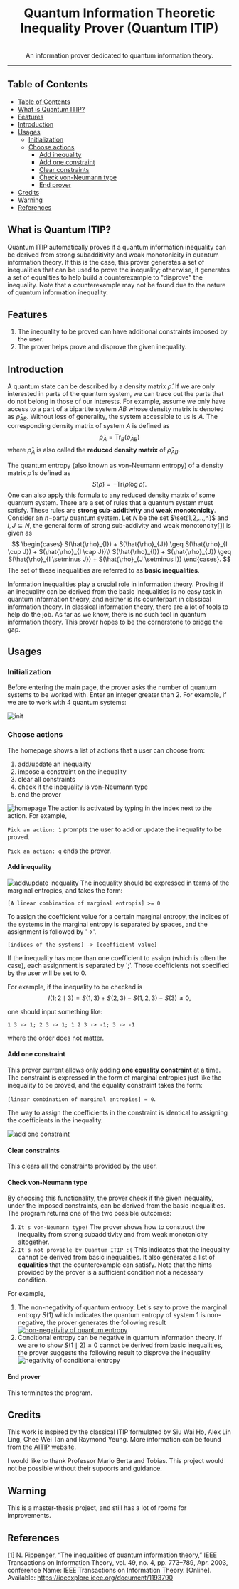 <div align="center"> 
    <center><h1>Quantum Information Theoretic Inequality Prover (Quantum ITIP)</h1></center> 
    </div>
     <br/> 
<div align="center">
An information prover dedicated to quantum information theory.
</div>

---

## Table of Contents
- [Table of Contents](#table-of-contents)
- [What is Quantum ITIP?](#what-is-quantum-itip)
- [Features](#features)
- [Introduction](#introduction)
- [Usages](#usages)
  - [Initialization](#initialization)
  - [Choose actions](#choose-actions)
    - [Add inequality](#add-inequality)
    - [Add one constraint](#add-one-constraint)
    - [Clear constraints](#clear-constraints)
    - [Check von-Neumann type](#check-von-neumann-type)
    - [End prover](#end-prover)
- [Credits](#credits)
- [Warning](#warning)
- [References](#references)

## What is Quantum ITIP?
Quantum ITIP automatically proves if a quantum information inequality can be derived from strong subadditivity and weak monotonicity in quantum information theory. If this is the case, this prover generates a set of inequalities that can be used to prove the inequality; otherwise, it generates a set of equalities to help build a counterexample to "disprove" the inequality. Note that a counterexample may not be found due to the nature of quantum information inequality.

## Features
1. The inequality to be proved can have additional constraints imposed by the user.
2. The prover helps prove and disprove the given inequality.

## Introduction
A quantum state can be described by a density matrix $\hat{\rho}$. If we are only interested in parts of the quantum system, we can trace out the parts that do not belong in those of our interests. For example, assume we only have access to a part of a bipartite system $AB$ whose density matrix is denoted as $\hat{\rho}_{AB}$. Without loss of generality, the system accessible to us is $A$. The corresponding density matrix of system $A$ is defined as 
$$
\hat{\rho}_{A} = \mathrm{Tr}_{B}(\hat{\rho}_{AB})
$$
where $\hat{\rho}_{A}$ is also called the **reduced density matrix** of $\hat{\rho}_{AB}$.

The quantum entropy (also known as von-Neumann entropy) of a density matrix $\hat{\rho}$ is defined as 
$$
S(\hat{\rho}) = -\mathrm{Tr}(\hat{\rho}\log\hat{\rho}).
$$
One can also apply this formula to any reduced density matrix of some quantum system. There are a set of rules that a quantum system must satisfy. These rules are **strong sub-additivity** and **weak monotonicity**. Consider an $n-$party quantum system. Let $N$ be the set $\set{1,2,...,n}$ and $I, J\subseteq N$, the general form of strong sub-addivity and weak monotoncity[[1]](#1) is given as 
$$
\begin{cases}
S(\hat{\rho}_{I}) + S(\hat{\rho}_{J}) \geq S(\hat{\rho}_{I \cup J}) + S(\hat{\rho}_{I \cap J})\\
S(\hat{\rho}_{I}) + S(\hat{\rho}_{J}) \geq S(\hat{\rho}_{I \setminus J}) + S(\hat{\rho}_{J \setminus I})
\end{cases}.
$$
The set of these inequalities are referred to as **basic inequalities**.

Information inequalities play a crucial role in information theory. Proving if an inequality can be derived from the basic inequalities is no easy task in quantum information theory, and neither is its counterpart in classical information theory. In classical information theory, there are a lot of tools to help do the job. As far as we know, there is no such tool in quantum information theory. This prover hopes to be the cornerstone to bridge the gap.

## Usages<a name="usages"></a>
### Initialization<a name="initialization"></a>
Before entering the main page, the prover asks the number of quantum systems to be worked with. Enter an integer greater than 2. For example, if we are to work with 4 quantum systems:

![init](https://imgur.com/TOzrWY2.png)

### Choose actions<a name="choose-actions"></a>
The homepage shows a list of actions that a user can choose from:

1. add/update an inequality
2. impose a constraint on the inequality
3. clear all constraints
4. check if the inequality is von-Neumann type
5. end the prover

![homepage](https://imgur.com/oQDe4Ju.png)
The action is activated by typing in the index next to the action. For example, 

`Pick an action: 1` prompts the user to add or update the inequality to be proved.

`Pick an action: q` ends the prover.

#### Add inequality<a name="add-inequality"></a>
![add\update inequality](https://imgur.com/8i5FcVY.png)
The inequality should be expressed in terms of the marginal entropies, and takes the form:

`[A linear combination of marginal entropis] >= 0`

 To assign the coefficient value for a certain marginal entropy, the indices of the systems in the marginal entropy is separated by spaces, and the assignment is followed by '->'.

`[indices of the systems] -> [coefficient value]`

If the inequality has more than one coefficient to assign (which is often the case), each assignment is separated by ';'. Those coefficients not specified by the user will be set to $0$.

For example, if the inequality to be checked is 
$$
I(1;2\mid 3) = S(1, 3) + S(2, 3) - S(1,2,3) - S(3) \geq 0,
$$

one should input something like:

`1 3 -> 1; 2 3 -> 1; 1 2 3 -> -1; 3 -> -1`

where the order does not matter.

#### Add one constraint<a name="add-one-constraint"></a>
This prover current allows only adding **one equality constraint** at a time. The constraint is expressed in the form of marginal entropies just like the inequality to be proved, and the equality constraint takes the form:

`[linear combination of marginal entropies] = 0`.

The way to assign the coefficients in the constraint is identical to assigning the coefficients in the inequality.

![add one constraint](https://imgur.com/TFT9vUE.png)

#### Clear constraints<a name="clear-constraints"></a>
This clears all the constraints provided by the user. 

#### Check von-Neumann type<a name="check-type"></a>
By choosing this functionality, the prover check if the given inequality, under the imposed constraints, can be derived from the basic inequalities. The program returns one of the two possible outcomes:

1. `It's von-Neumann type!` The prover shows how to construct the inequality from strong subadditivity and from weak monotonicity altogether.
2. `It's not provable by Quantum ITIP :(` This indicates that the inequality cannot be derived from basic inequalities. It also generates a list of **equalities** that the counterexample can satisfy. Note that the hints provided by the prover is a sufficient condition not a necessary condition.

For example, 
1. The non-negativity of quantum entropy. Let's say to prove the marginal entropy $S(1)$ which indicates the quantum entropy of system $1$ is non-negative, the prover generates the following result
[![non-negativity of quantum entropy](https://imgur.com/BrXJBBb.png)](https://imgur.com/BrXJBBb)
2. Conditional entropy can be negative in quantum information theory. If we are to show $S(1\mid 2) \geq 0$ cannot be derived from basic inequalities, the prover suggests the following result to disprove the inequality
![negativity of conditional entropy](https://imgur.com/gCZsFvI.png)

#### End prover<a name="end"></a>
This terminates the program.

## Credits
This work is inspired by the classical ITIP formulated by Siu Wai Ho, Alex Lin Ling, Chee Wei Tan and Raymond Yeung. More information can be found from [the AITIP website](https://aitip.org).

I would like to thank Professor Mario Berta and Tobias. This project would not be possible without their supoorts and guidance.

## Warning
This is a master-thesis project, and still has a lot of rooms for improvements.

## References
<a id="1">[1]</a> N. Pippenger, “The inequalities of quantum information theory,” IEEE Transactions on Information Theory, vol. 49, no. 4, pp. 773–789, Apr. 2003, conference Name: IEEE Transactions on Information Theory. [Online]. Available: https://ieeexplore.ieee.org/document/1193790